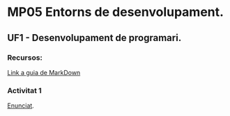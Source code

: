 # MP05 Entorns de desenvolupament.
## UF1 - Desenvolupament de programari.

### Recursos:

[Link a guia de MarkDown](https://www.markdownguide.org/cheat-sheet/)

### Activitat 1

[Enunciat](https://github.com/XaSaFa/MP05UF1/blob/main/UF1Activitat1.md).


